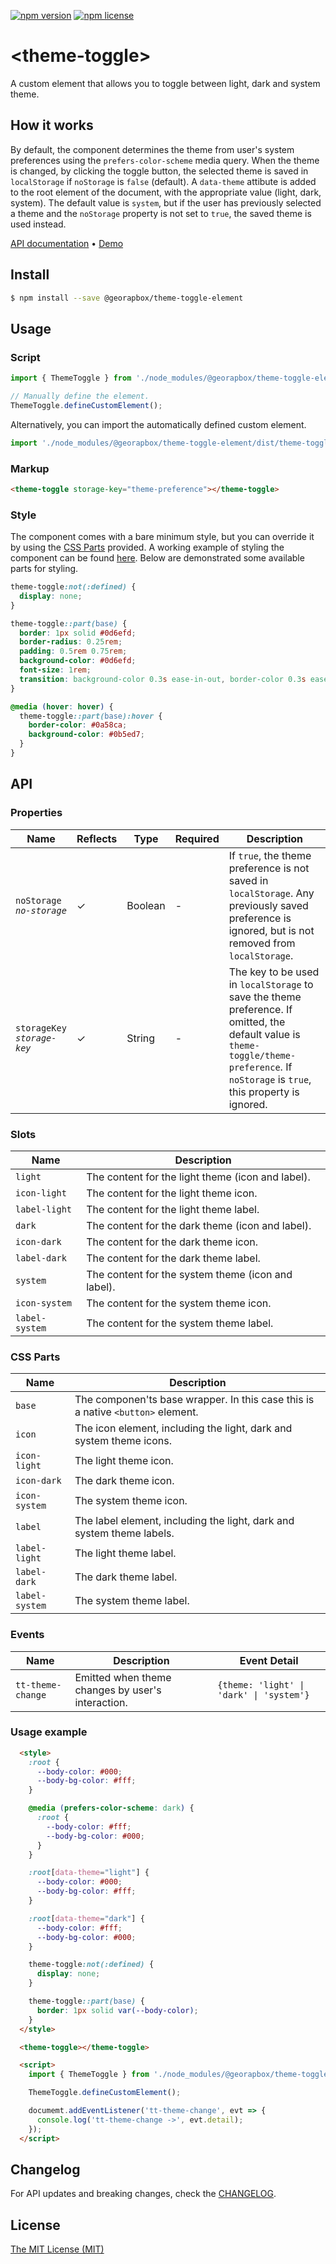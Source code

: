 [![npm version](https://img.shields.io/npm/v/@georapbox/theme-toggle-element.svg)](https://www.npmjs.com/package/@georapbox/theme-toggle-element)
[![npm license](https://img.shields.io/npm/l/@georapbox/theme-toggle-element.svg)](https://www.npmjs.com/package/@georapbox/theme-toggle-element)

[demo]: https://georapbox.github.io/theme-toggle-element/
[demo-example-5]: https://georapbox.github.io/theme-toggle-element#example-5
[license]: https://georapbox.mit-license.org/@2022
[changelog]: https://github.com/georapbox/theme-toggle-element/blob/main/CHANGELOG.md

# &lt;theme-toggle&gt;

A custom element that allows you to toggle between light, dark and system theme.

## How it works

By default, the component determines the theme from user's system preferences using the `prefers-color-scheme` media query. When the theme is changed, by clicking the toggle button, the selected theme is saved in `localStorage` if `noStorage` is `false` (default). A `data-theme` attibute is added to the root element of the document, with the appropriate value (light, dark, system). The default value is `system`, but if the user has previously selected a theme and the `noStorage` property is not set to `true`, the saved theme is used instead.

[API documentation](#api) &bull; [Demo][demo]

## Install

```sh
$ npm install --save @georapbox/theme-toggle-element
```

## Usage

### Script

```js
import { ThemeToggle } from './node_modules/@georapbox/theme-toggle-element/dist/theme-toggle.js';

// Manually define the element.
ThemeToggle.defineCustomElement();
```

Alternatively, you can import the automatically defined custom element.

```js
import './node_modules/@georapbox/theme-toggle-element/dist/theme-toggle-defined.js';
```

### Markup

```html
<theme-toggle storage-key="theme-preference"></theme-toggle>
```

### Style

The component comes with a bare minimum style, but you can override it by using the [CSS Parts](#css-parts) provided. A working example of styling the component can be found [here][demo-example-5]. Below are demonstrated some available parts for styling.

```css
theme-toggle:not(:defined) {
  display: none;
}

theme-toggle::part(base) {
  border: 1px solid #0d6efd;
  border-radius: 0.25rem;
  padding: 0.5rem 0.75rem;
  background-color: #0d6efd;
  font-size: 1rem;
  transition: background-color 0.3s ease-in-out, border-color 0.3s ease-in-out;
}

@media (hover: hover) {
  theme-toggle::part(base):hover {
    border-color: #0a58ca;
    background-color: #0b5ed7;
  }
}
```

## API

### Properties

| Name | Reflects | Type | Required | Description |
| ---- | -------- | ---- | -------- |------------ |
| `noStorage`<br>*`no-storage`* | ✓ | Boolean | - | If `true`, the theme preference is not saved in `localStorage`. Any previously saved preference is ignored, but is not removed from `localStorage`. |
| `storageKey`<br>*`storage-key`* | ✓ | String | - | The key to be used in `localStorage` to save the theme preference. If omitted, the default value is `theme-toggle/theme-preference`. If `noStorage` is `true`, this property is ignored. |

### Slots

| Name | Description |
| ---- | ----------- |
| `light` | The content for the light theme (icon and label). |
| `icon-light` | The content for the light theme icon. |
| `label-light` | The content for the light theme label. |
| `dark` | The content for the dark theme (icon and label). |
| `icon-dark` | The content for the dark theme icon. |
| `label-dark` | The content for the dark theme label. |
| `system` | The content for the system theme (icon and label). |
| `icon-system` | The content for the system theme icon. |
| `label-system` | The content for the system theme label. |

### CSS Parts

| Name | Description |
| ---- | ----------- |
| `base` | The componen'ts base wrapper. In this case this is a native `<button>` element. |
| `icon` | The icon element, including the light, dark and system theme icons. |
| `icon-light` | The light theme icon. |
| `icon-dark` | The dark theme icon. |
| `icon-system` | The system theme icon. |
| `label` | The label element, including the light, dark and system theme labels. |
| `label-light` | The light theme label. |
| `label-dark` | The dark theme label. |
| `label-system` | The system theme label. |

### Events

| Name | Description | Event Detail |
| ---- | ----------- | ------------ |
| `tt-theme-change` | Emitted when theme changes by user's interaction. | `{theme: 'light' \| 'dark' \| 'system'}` |


### Usage example

```html
  <style>
    :root {
      --body-color: #000;
      --body-bg-color: #fff;
    }

    @media (prefers-color-scheme: dark) {
      :root {
        --body-color: #fff;
        --body-bg-color: #000;
      }
    }

    :root[data-theme="light"] {
      --body-color: #000;
      --body-bg-color: #fff;
    }

    :root[data-theme="dark"] {
      --body-color: #fff;
      --body-bg-color: #000;
    }

    theme-toggle:not(:defined) {
      display: none;
    }

    theme-toggle::part(base) {
      border: 1px solid var(--body-color);
    }
  </style>

  <theme-toggle></theme-toggle>

  <script>
    import { ThemeToggle } from './node_modules/@georapbox/theme-toggle-element/dist/theme-toggle.js';

    ThemeToggle.defineCustomElement();

    documemt.addEventListener('tt-theme-change', evt => {
      console.log('tt-theme-change ->', evt.detail);
    });
  </script>
```

## Changelog

For API updates and breaking changes, check the [CHANGELOG][changelog].

## License

[The MIT License (MIT)][license]
